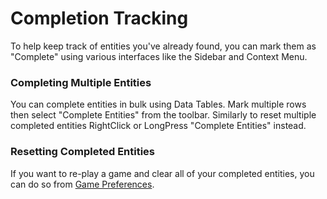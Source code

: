 # Completion Tracking

To help keep track of entities you've already found, you can mark them as "Complete" using various interfaces like the Sidebar and Context Menu.

### Completing Multiple Entities

You can complete entities in bulk using Data Tables. Mark multiple rows then select "Complete Entities" from the toolbar. Similarly to reset multiple completed entities RightClick or LongPress "Complete Entities" instead.

### Resetting Completed Entities

If you want to re-play a game and clear all of your completed entities, you can do so from [Game Preferences](game-preferences.md).

